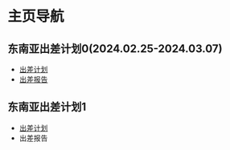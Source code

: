 # 主页导航

## 东南亚出差计划0(2024.02.25-2024.03.07)

- [出差计划](BusinessTripPlan0.html)
- [出差报告](BusinessTripReport0.html)

## 东南亚出差计划1

- [出差计划](BusinessTripPlan1.html)
- 出差报告

